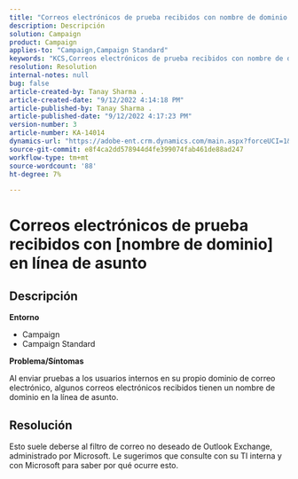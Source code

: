 ```yaml
---
title: "Correos electrónicos de prueba recibidos con nombre de dominio en línea de asunto"
description: Descripción
solution: Campaign
product: Campaign
applies-to: "Campaign,Campaign Standard"
keywords: "KCS,Correos electrónicos de prueba recibidos con nombre de dominio en la línea de asunto"
resolution: Resolution
internal-notes: null
bug: false
article-created-by: Tanay Sharma .
article-created-date: "9/12/2022 4:14:18 PM"
article-published-by: Tanay Sharma .
article-published-date: "9/12/2022 4:17:23 PM"
version-number: 3
article-number: KA-14014
dynamics-url: "https://adobe-ent.crm.dynamics.com/main.aspx?forceUCI=1&pagetype=entityrecord&etn=knowledgearticle&id=aacf6bf1-b532-ed11-9db1-002248086735"
source-git-commit: e8f4ca2dd578944d4fe399074fab461de88ad247
workflow-type: tm+mt
source-wordcount: '88'
ht-degree: 7%

---
```


# Correos electrónicos de prueba recibidos con [nombre de dominio] en línea de asunto

## Descripción


<b>Entorno</b>

- Campaign
- Campaign Standard




<b>Problema/Síntomas</b>

Al enviar pruebas a los usuarios internos en su propio dominio de correo electrónico, algunos correos electrónicos recibidos tienen un nombre de dominio en la línea de asunto.


## Resolución


Esto suele deberse al filtro de correo no deseado de Outlook Exchange, administrado por Microsoft. Le sugerimos que consulte con su TI interna y con Microsoft para saber por qué ocurre esto.
